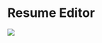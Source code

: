 # Resume Editor
<img src="https://img.shields.io/github/workflow/status/3794/resume-editor/Playwright%20Tests" />
